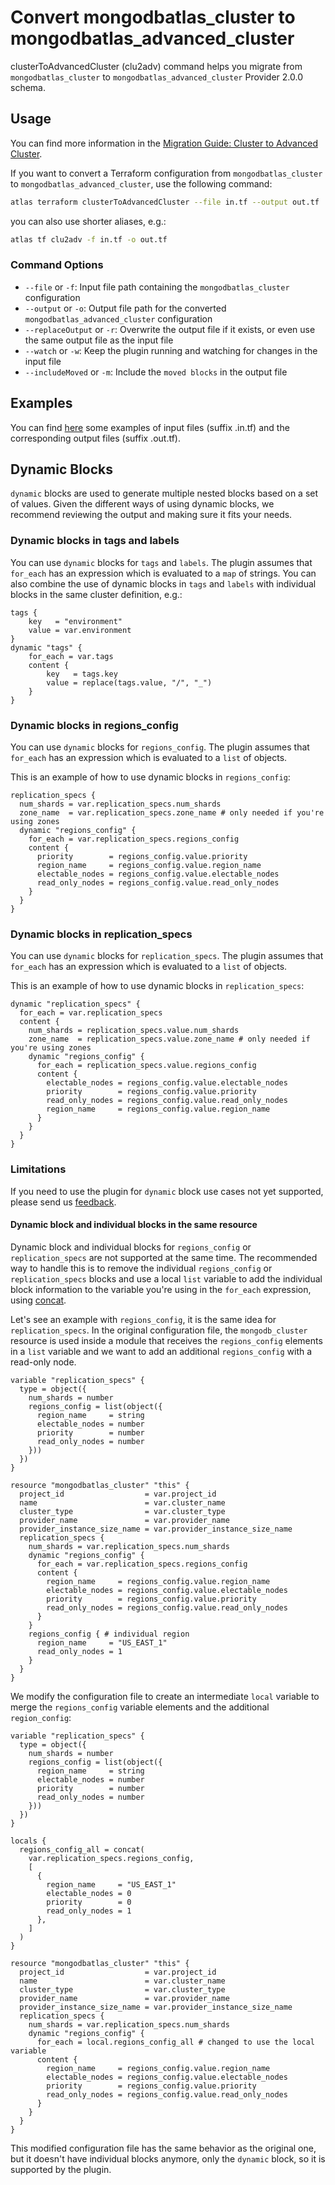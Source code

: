 # Convert mongodbatlas_cluster to mongodbatlas_advanced_cluster

clusterToAdvancedCluster (clu2adv) command helps you migrate from `mongodbatlas_cluster` to `mongodbatlas_advanced_cluster` Provider 2.0.0 schema.

## Usage

You can find more information in the [Migration Guide: Cluster to Advanced Cluster](https://registry.terraform.io/providers/mongodb/mongodbatlas/latest/docs/guides/cluster-to-advanced-cluster-migration-guide).

If you want to convert a Terraform configuration from `mongodbatlas_cluster` to `mongodbatlas_advanced_cluster`, use the following command:
```bash
atlas terraform clusterToAdvancedCluster --file in.tf --output out.tf
```

you can also use shorter aliases, e.g.: 
```bash
atlas tf clu2adv -f in.tf -o out.tf
```

### Command Options

- `--file` or `-f`: Input file path containing the `mongodbatlas_cluster` configuration
- `--output` or `-o`: Output file path for the converted `mongodbatlas_advanced_cluster` configuration
- `--replaceOutput` or `-r`: Overwrite the output file if it exists, or even use the same output file as the input file
- `--watch` or `-w`: Keep the plugin running and watching for changes in the input file
- `--includeMoved` or `-m`: Include the `moved blocks` in the output file

## Examples

You can find [here](https://github.com/mongodb-labs/atlas-cli-plugin-terraform/tree/main/internal/convert/testdata/clu2adv) some examples of input files (suffix .in.tf) and the corresponding output files (suffix .out.tf).

## Dynamic Blocks

`dynamic` blocks are used to generate multiple nested blocks based on a set of values. 
Given the different ways of using dynamic blocks, we recommend reviewing the output and making sure it fits your needs.

### Dynamic blocks in tags and labels

You can use `dynamic` blocks for `tags` and `labels`. The plugin assumes that `for_each` has an expression which is evaluated to a `map` of strings.
You can also combine the use of dynamic blocks in `tags` and `labels` with individual blocks in the same cluster definition, e.g.:
```hcl
tags {
	key   = "environment"
	value = var.environment
}
dynamic "tags" {
	for_each = var.tags
	content {
		key   = tags.key
		value = replace(tags.value, "/", "_")
	}
}
```

### Dynamic blocks in regions_config

You can use `dynamic` blocks for `regions_config`. The plugin assumes that `for_each` has an expression which is evaluated to a `list` of objects.

This is an example of how to use dynamic blocks in `regions_config`:
```hcl
replication_specs {
  num_shards = var.replication_specs.num_shards
  zone_name  = var.replication_specs.zone_name # only needed if you're using zones
  dynamic "regions_config" {
    for_each = var.replication_specs.regions_config
    content {
      priority        = regions_config.value.priority
      region_name     = regions_config.value.region_name
      electable_nodes = regions_config.value.electable_nodes
      read_only_nodes = regions_config.value.read_only_nodes
    }
  }
}
```

### Dynamic blocks in replication_specs

You can use `dynamic` blocks for `replication_specs`. The plugin assumes that `for_each` has an expression which is evaluated to a `list` of objects.

This is an example of how to use dynamic blocks in `replication_specs`:
```hcl
dynamic "replication_specs" {
  for_each = var.replication_specs
  content {
    num_shards = replication_specs.value.num_shards
    zone_name  = replication_specs.value.zone_name # only needed if you're using zones
    dynamic "regions_config" {
      for_each = replication_specs.value.regions_config
      content {
        electable_nodes = regions_config.value.electable_nodes
        priority        = regions_config.value.priority
        read_only_nodes = regions_config.value.read_only_nodes
        region_name     = regions_config.value.region_name
      }
    }
  }
}
```

### Limitations

If you need to use the plugin for `dynamic` block use cases not yet supported, please send us [feedback](https://github.com/mongodb-labs/atlas-cli-plugin-terraform/issues).

#### Dynamic block and individual blocks in the same resource

Dynamic block and individual blocks for `regions_config` or `replication_specs` are not supported at the same time. The recommended way to handle this is to remove the individual `regions_config` or `replication_specs` blocks and use a local `list` variable to add the individual block information to the variable you're using in the `for_each` expression, using [concat](https://developer.hashicorp.com/terraform/language/functions/concat).

Let's see an example with `regions_config`, it is the same idea for `replication_specs`. In the original configuration file, the `mongodb_cluster` resource is used inside a module that receives the `regions_config` elements in a `list` variable and we want to add an additional `regions_config` with a read-only node.
```hcl
variable "replication_specs" {
  type = object({
    num_shards = number
    regions_config = list(object({
      region_name     = string
      electable_nodes = number
      priority        = number
      read_only_nodes = number
    }))
  })
}

resource "mongodbatlas_cluster" "this" {
  project_id                  = var.project_id
  name                        = var.cluster_name
  cluster_type                = var.cluster_type
  provider_name               = var.provider_name
  provider_instance_size_name = var.provider_instance_size_name
  replication_specs {
    num_shards = var.replication_specs.num_shards
    dynamic "regions_config" {
      for_each = var.replication_specs.regions_config
      content {
        region_name     = regions_config.value.region_name
        electable_nodes = regions_config.value.electable_nodes
        priority        = regions_config.value.priority
        read_only_nodes = regions_config.value.read_only_nodes
      }
    }
    regions_config { # individual region
      region_name     = "US_EAST_1"
      read_only_nodes = 1
    }
  }
}
```

We modify the configuration file to create an intermediate `local` variable to merge the `regions_config` variable elements and the additional `region_config`:
```hcl
variable "replication_specs" {
  type = object({
    num_shards = number
    regions_config = list(object({
      region_name     = string
      electable_nodes = number
      priority        = number
      read_only_nodes = number
    }))
  })
}

locals {
  regions_config_all = concat(
    var.replication_specs.regions_config,
    [
      {
        region_name     = "US_EAST_1"
        electable_nodes = 0
        priority        = 0
        read_only_nodes = 1
      },
    ]
  )
}

resource "mongodbatlas_cluster" "this" {
  project_id                  = var.project_id
  name                        = var.cluster_name
  cluster_type                = var.cluster_type
  provider_name               = var.provider_name
  provider_instance_size_name = var.provider_instance_size_name
  replication_specs {
    num_shards = var.replication_specs.num_shards
    dynamic "regions_config" {
      for_each = local.regions_config_all # changed to use the local variable
      content {
        region_name     = regions_config.value.region_name
        electable_nodes = regions_config.value.electable_nodes
        priority        = regions_config.value.priority
        read_only_nodes = regions_config.value.read_only_nodes
      }
    }
  }
}
```
This modified configuration file has the same behavior as the original one, but it doesn't have individual blocks anymore, only the `dynamic` block, so it is supported by the plugin.
